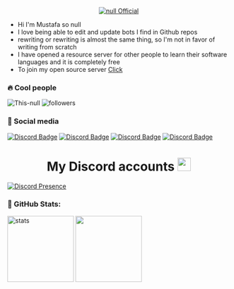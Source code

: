 <p align="center">
    <a href="https://This-null.github.io">
        <img
            src="https://readme-typing-svg.herokuapp.com?size=15&width=280&lines=Created+By+This+null+🌐"
            alt="null Official"
        />
    </a>
</p>


- Hi I'm Mustafa so null 
- I love being able to edit and update bots I find in Github repos 
- rewriting or rewriting is almost the same thing, so I'm not in favor of writing from scratch 
- I have opened a resource server for other people to learn their software languages and it is completely free 
- To join my open source server [Click](https://discord.gg/zN5hjyCBJR)

<h3>🔥 Cool people </h3>
<img src="https://komarev.com/ghpvc/?username=This-null&label=Ziyaretçi%20Sayısı&color=green&style=for-the-badge" alt="This-null"/>
<img alt="followers" title="Github'dan Takip Et" src="https://img.shields.io/github/followers/This-null?color=236ad3&labelColor=1155ba&style=for-the-badge&logo=github&label=follower"/></a>
<h3>🌟 Social media </h3>

[![Discord Badge](https://img.shields.io/badge/Discord%20-7289DA.svg?&amp;style=for-the-badge&amp;logo=discord&amp;logoColor=white)](https://discord.gg/zN5hjyCBJR)
[![Discord Badge](https://img.shields.io/badge/YouTube-ff0000.svg?&amp;style=for-the-badge&amp;logo=youtube&amp;logoColor=white)](https://www.youtube.com/channel/UCNNWyF0MllvAB71bzoDS_BQ)
[![Discord Badge](https://img.shields.io/badge/Github%20-171515.svg?&amp;style=for-the-badge&amp;logo=github&amp;logoColor=white)](https://github.com/This-null)
[![Discord Badge](https://img.shields.io/badge/İnstagram%20-171515.svg?&amp;style=for-the-badge&amp;logo=instagram&amp;logoColor=white)](https://www.instagram.com/zeoxll/)

<h1 align="center"> My Discord accounts <img src="https://raw.githubusercontent.com/iampavangandhi/iampavangandhi/master/gifs/Hi.gif" width="30px"> </h1>

[![Discord Presence](https://lanyard-profile-readme.vercel.app/api/769979665224958020?hideDiscrim=true)](https://discord.com/users/769979665224958020)

<h3 align="left">🍒 GitHub Stats:</h3>
<p align="left">
   <img src="https://github-readme-stats.vercel.app/api?username=This-null&count_private=true&show_icons=true&theme=midnight-purple&hide_border=true" width="%150" height="150px" alt="stats" />
   <img src="https://github-readme-stats.vercel.app/api/top-langs/?username=This-null&layout=compact&show_icons=true&theme=midnight-purple&hide_border=true"width="%100" height="150px" />
